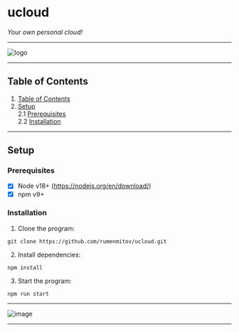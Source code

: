 # ucloud
*Your own personal cloud!*  
***  
![logo](https://user-images.githubusercontent.com/108842741/211185291-d1d6ab56-97b9-45dd-b0e3-26904308b132.png)
***  
## Table of Contents
1. [Table of Contents](https://github.com/rumenmitov/ucloud/blob/master/README.md#quick-menu)  
2. [Setup](https://github.com/rumenmitov/ucloud/blob/master/README.md#setup)    
2.1 [Prerequisites](https://github.com/rumenmitov/ucloud/blob/master/README.md#prerequisites)  
2.2 [Installation](https://github.com/rumenmitov/ucloud/blob/master/README.md#installation)  
***  
## Setup
### Prerequisites
- [x] Node v18+ (https://nodejs.org/en/download/)
- [x] npm v9+
  
### Installation
1. Clone the program:   
```  
git clone https://github.com/rumenmitov/ucloud.git  
```    
2. Install dependencies:   
```   
npm install  
```
3. Start the program:   
```  
npm run start  
```  
  
***  
  
![image](https://user-images.githubusercontent.com/108842741/211184965-6b4f7b3f-4ed2-4213-ab4b-cc8a03b367b9.png)  
  
***  
